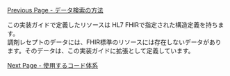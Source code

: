 [Previous Page - データ検索の方法](search.html)

この実装ガイドで定義したリソースは HL7 FHIRで指定された構造定義を持ちます。  
調剤レセプトのデータには、FHIR標準のリソースには存在しないデータがあります。そのデータは、この実装ガイドに拡張として定義しています。


[Next Page - 使用するコード体系](terminology.html)